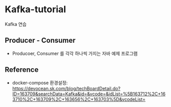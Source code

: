 # Kafka-tutorial

Kafka 연습

## Producer - Consumer

- Producoer, Consumer 를 각각 하나씩 가지는 자바 예제 프로그램

## Reference

- docker-compose 환경설정: <https://devocean.sk.com/blog/techBoardDetail.do?ID=163709&searchData=Kafka&id=&vcode=&idList=%5B163712%2C+163710%2C+163709%2C+163656%2C+163703%5D&vcodeList=>
